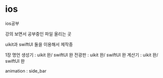 # ios

ios공부

강의 보면서 공부중인 파일 올리는 곳

uikit과 swiftUI 둘을 이용해서 제작중

1장 
명언 생성기 : uikit 완/ swiftUI 완
전광판 : uikit 완/ swiftUI 완
계산기 : uikit 완/ swiftUI 완

animation : side_bar
